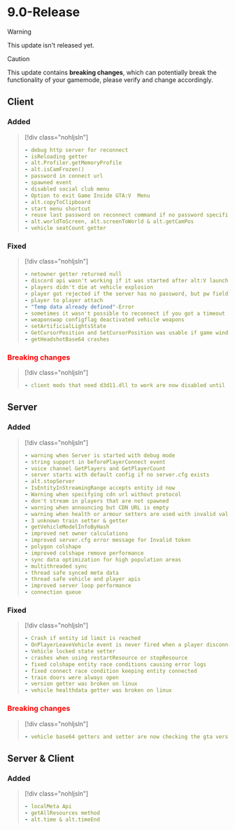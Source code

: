 # 9.0-Release

> [!WARNING]
> This update isn't released yet.

> [!CAUTION]
> This update contains **breaking changes**, which can potentially break the functionality of your gamemode, please verify and change accordingly.

## Client

### Added

> [!div class="nohljsln"]
> ```yaml
> - debug http server for reconnect
> - isReloading getter
> - alt.Profiler.getMemoryProfile
> - alt.isCamFrozen()
> - password in connect url
> - spawned event
> - disabled social club menu
> - Option to exit Game Inside GTA:V  Menu
> - alt.copyToClipboard
> - start menu shortcut
> - reuse last password on reconnect command if no password specified
> - alt.worldToScreen, alt.screenToWorld & alt.getCamPos
> - vehicle seatCount getter
> ```

### Fixed

> [!div class="nohljsln"]
> ```yaml
> - netowner getter returned null
> - discord api wasn't working if it was started after alt:V launch
> - players didn't die at vehicle explosion
> - player got rejected if the server has no password, but pw field was not empty
> - player to player attach
> - "Temp data already defined"-Error
> - sometimes it wasn't possible to reconnect if you got a timeout once
> - weaponswap configflag deactivated vehicle weapons
> - setArtificialLightsState
> - GetCursorPosition and SetCursorPosition was usable if game window was out of focus
> - getHeadshotBase64 crashes
> ```

### <span style="color: red;">Breaking changes</span>

> [!div class="nohljsln"]
> ```yaml
> - client mods that need d3d11.dll to work are now disabled until further notice
> ```

## Server

### Added

> [!div class="nohljsln"]
> ```yaml
> - warning when Server is started with debug mode
> - string support in beforePlayerConnect event
> - voice channel GetPlayers and GetPlayerCount
> - server starts with default config if no server.cfg exists
> - alt.stopServer
> - IsEntityInStreamingRange accepts entity id now
> - Warning when specifying cdn url without protocol
> - don't stream in players that are not spawned
> - warning when announcing but CDN URL is empty
> - warning when health or armour setters are used with invalid values
> - 3 unknown train setter & getter
> - getVehicleModelInfoByHash
> - improved net owner calculations
> - improved server.cfg error message for Invalid token
> - polygon colshape
> - improved colshape remove performance
> - sync data optimization for high population areas
> - multithreaded sync
> - thread safe synced meta data
> - thread safe vehicle and player apis
> - improved server loop performance
> - connection queue
> ```

### Fixed

> [!div class="nohljsln"]
> ```yaml
> - Crash if entity id limit is reached
> - OnPlayerLeaveVehicle event is never fired when a player disconnects
> - Vehicle locked state setter
> - crashes when using restartResource or stopResource
> - fixed colshape entity race conditions causing error logs
> - fixed connect race condition keeping entity connected
> - train doors were always open
> - version getter was broken on linux
> - vehicle healthdata getter was broken on linux
> ```

### <span style="color: red;">Breaking changes</span>

> [!div class="nohljsln"]
> ```yaml
> - vehicle base64 getters and setter are now checking the gta version and the old data before this change is incompatible
> ```

## Server & Client

### Added

> [!div class="nohljsln"]
> ```yaml
> - localMeta Api
> - getAllResources method
> - alt.time & alt.timeEnd
> ```